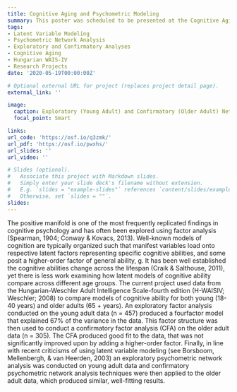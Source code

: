 ```yaml
---
title: Cognitive Aging and Psychometric Modeling
summary: This poster was scheduled to be presented at the Cognitive Aging Conference (April, 2020), which was postponed due to the COVID-19 global pandemic.
tags:
- Latent Variable Modeling
- Psychometric Network Analysis
- Exploratory and Confirmatory Analyses
- Cognitive Aging
- Hungarian WAIS-IV
- Research Projects
date: '2020-05-19T00:00:00Z'

# Optional external URL for project (replaces project detail page).
external_link: ''

image:
  caption: Exploratory (Young Adult) and Confirmatory (Older Adult) Networks
  focal_point: Smart

links:
url_code: 'https://osf.io/q3zmk/'
url_pdf: 'https://osf.io/pwxhs/'
url_slides: ''
url_video: ''

# Slides (optional).
#   Associate this project with Markdown slides.
#   Simply enter your slide deck's filename without extension.
#   E.g. `slides = "example-slides"` references `content/slides/example-slides.md`.
#   Otherwise, set `slides = ""`.
slides: 
---
```


The positive manifold is one of the most frequently replicated findings in cognitive psychology and has often been explored using factor analysis (Spearman, 1904; Conway & Kovacs, 2013). Well-known models of cognition are typically organized such that manifest variables load onto respective latent factors representing specific cognitive abilities, and some posit a higher-order factor of general ability, g. It has been well established the cognitive abilities change across the lifespan (Craik & Salthouse, 2011), yet there is less work examining how latent models of cognitive ability compare across different age groups. The current project used data from the Hungarian-Weschler Adult Intelligence Scale-fourth edition (H-WAISIV; Weschler; 2008) to compare models of cognitive ability for both young (18-40 years) and older adults (65 + years). An exploratory factor analysis conducted on the young adult data (n = 457) produced a fourfactor model that explained 67% of the variance in the data. This factor structure was then used to conduct a confirmatory factor analysis (CFA) on the older adult data (n = 305). The CFA produced good fit to the data, that was not significantly improved upon by adding a higher-order factor. Finally, in line with recent criticisms of using latent variable modeling (see Borsboom, Mellenbergh, & van Heerden, 2003) an exploratory psychometric network analysis was conducted on young adult data and confirmatory psychometric network analysis techniques were then applied to the older adult data, which produced similar, well-fitting results.
